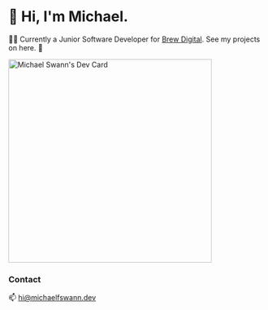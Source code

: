# 👋 Hi, I'm Michael.

 👨‍💻 Currently a Junior Software Developer for [Brew Digital](https://wearebrew.co.uk). See my projects on here. 🌱

<a href="https://app.daily.dev/michaelfswann"><img src="https://api.daily.dev/devcards/41d834a947874daab0ca0072bfe43383.png?r=cww" width="400" alt="Michael Swann's Dev Card"/></a>

### Contact

📫 [hi@michaelfswann.dev](mailto:hi@michaelfswann.dev)
